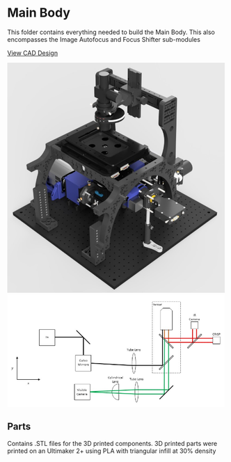# Main Body

This folder contains everything needed to build the Main Body. This also encompasses the Image Autofocus and Focus Shifter sub-modules

<a href="https://a360.co/3mF2ceR">View CAD Design</a>

<img src="../Images/Microscope-body.jpg" width="500">
<img src="../Images/Line_MainBody.jpg" width="500">

## Parts

Contains .STL files for the 3D printed components. 3D printed parts were printed on an Ultimaker 2+ using PLA with triangular infill at 30% density
